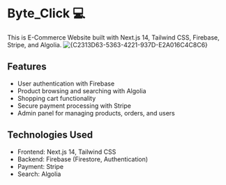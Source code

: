 # Byte_Click 💻

This is E-Commerce Website built with Next.js 14, Tailwind CSS, Firebase, Stripe, and Algolia.
![{C2313D63-5363-4221-937D-E2A016C4C8C6}](https://github.com/user-attachments/assets/3bb0c14b-a219-4592-8183-d082d5f75916)

## Features

- User authentication with Firebase
- Product browsing and searching with Algolia
- Shopping cart functionality
- Secure payment processing with Stripe
- Admin panel for managing products, orders, and users

## Technologies Used

- Frontend: Next.js 14, Tailwind CSS
- Backend: Firebase (Firestore, Authentication)
- Payment: Stripe
- Search: Algolia
